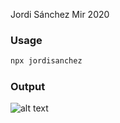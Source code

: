 Jordi Sánchez Mir 2020

### Usage

```bash
npx jordisanchez
```

### Output

![alt text](https://gitlab.com/mgm793/presentation-card/-/raw/master/assets/output.png "Output")
